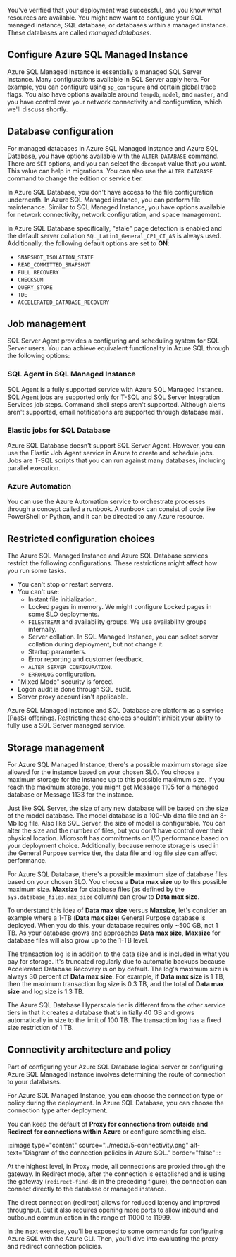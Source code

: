 You've verified that your deployment was successful, and you know what resources are available. You might now want to configure your SQL managed instance, SQL database, or databases within a managed instance. These databases are called *managed databases*.

## Configure Azure SQL Managed Instance

Azure SQL Managed Instance is essentially a managed SQL Server instance. Many configurations available in SQL Server apply here. For example, you can configure using `sp_configure` and certain global trace flags. You also have options available around `tempdb`, `model`, and `master`, and you have control over your network connectivity and configuration, which we'll discuss shortly.

## Database configuration

For managed databases in Azure SQL Managed Instance and Azure SQL Database, you have options available with the `ALTER DATABASE` command. There are `SET` options, and you can select the `dbcompat` value that you want. This value can help in migrations. You can also use the `ALTER DATABASE` command to change the edition or service tier.

In Azure SQL Database, you don't have access to the file configuration underneath. In Azure SQL Managed instance, you can perform file maintenance. Similar to SQL Managed Instance, you have options available for network connectivity, network configuration, and space management.

In Azure SQL Database specifically, "stale" page detection is enabled and the default server collation `SQL_Latin1_General_CP1_CI_AS` is always used. Additionally, the following default options are set to **ON**:  

* `SNAPSHOT_ISOLATION_STATE`
* `READ_COMMITTED_SNAPSHOT`
* `FULL RECOVERY`
* `CHECKSUM`
* `QUERY_STORE`
* `TDE`
* `ACCELERATED_DATABASE_RECOVERY`

## Job management

SQL Server Agent provides a configuring and scheduling system for SQL Server users. You can achieve equivalent functionality in Azure SQL through the following options:

### SQL Agent in SQL Managed Instance

SQL Agent is a fully supported service with Azure SQL Managed Instance. SQL Agent jobs are supported only for T-SQL and SQL Server Integration Services job steps. Command shell steps aren't supported. Although alerts aren't supported, email notifications are supported through database mail.

### Elastic jobs for SQL Database

Azure SQL Database doesn't support SQL Server Agent. However, you can use the Elastic Job Agent service in Azure to create and schedule jobs. Jobs are T-SQL scripts that you can run against many databases, including parallel execution.

### Azure Automation

You can use the Azure Automation service to orchestrate processes through a concept called a runbook. A runbook can consist of code like PowerShell or Python, and it can be directed to any Azure resource.

## Restricted configuration choices

The Azure SQL Managed Instance and Azure SQL Database services restrict the following configurations. These restrictions might affect how you run some tasks.  

* You can't stop or restart servers.
* You can't use:
  * Instant file initialization.
  * Locked pages in memory. We might configure Locked pages in some SLO deployments.
  * `FILESTREAM` and availability groups. We use availability groups internally.
  * Server collation. In SQL Managed Instance, you can select server collation during deployment, but not change it.
  * Startup parameters.
  * Error reporting and customer feedback.
  * `ALTER SERVER CONFIGURATION`.
  * `ERRORLOG` configuration.
* "Mixed Mode" security is forced.
* Logon audit is done through SQL audit.
* Server proxy account isn't applicable.

Azure SQL Managed Instance and SQL Database are platform as a service (PaaS) offerings. Restricting these choices shouldn't inhibit your ability to fully use a SQL Server managed service.

## Storage management

For Azure SQL Managed Instance, there's a possible maximum storage size allowed for the instance based on your chosen SLO. You choose a maximum storage for the instance up to this possible maximum size. If you reach the maximum storage, you might get Message 1105 for a managed database or Message 1133 for the instance.

Just like SQL Server, the size of any new database will be based on the size of the model database. The model database is a 100-Mb data file and an 8-Mb log file. Also like SQL Server, the size of model is configurable. You can alter the size and the number of files, but you don't have control over their physical location. Microsoft has commitments on I/O performance based on your deployment choice. Additionally, because remote storage is used in the General Purpose service tier, the data file and log file size can affect performance.

For Azure SQL Database, there's a possible maximum size of database files based on your chosen SLO. You choose a **Data max size** up to this possible maximum size. **Maxsize** for database files (as defined by the `sys.database_files.max_size` column) can grow to **Data max size**.

To understand this idea of **Data max size** versus **Maxsize**, let's consider an example where a 1-TB (**Data max size**) General Purpose database is deployed. When you do this, your database requires only ~500 GB, not 1 TB. As your database grows and approaches **Data max size**, **Maxsize** for database files will also grow up to the 1-TB level.

The transaction log is in addition to the data size and is included in what you pay for storage. It's truncated regularly due to automatic backups because Accelerated Database Recovery is on by default. The log's maximum size is always 30 percent of **Data max size**. For example, if **Data max size** is 1 TB, then the maximum transaction log size is 0.3 TB, and the total of **Data max size** and log size is 1.3 TB.

The Azure SQL Database Hyperscale tier is different from the other service tiers in that it creates a database that's initially 40 GB and grows automatically in size to the limit of 100 TB. The transaction log has a fixed size restriction of 1 TB.  

## Connectivity architecture and policy

Part of configuring your Azure SQL Database logical server or configuring Azure SQL Managed Instance involves determining the route of connection to your databases.

For Azure SQL Managed Instance, you can choose the connection type or policy during the deployment. In Azure SQL Database, you can choose the connection type after deployment.

You can keep the default of **Proxy for connections from outside and Redirect for connections within Azure** or configure something else.

:::image type="content" source="../media/5-connectivity.png" alt-text="Diagram of the connection policies in Azure SQL." border="false":::

At the highest level, in Proxy mode, all connections are proxied through the gateway. In Redirect mode, after the connection is established and is using the gateway (`redirect-find-db` in the preceding figure), the connection can connect directly to the database or managed instance.

The direct connection (redirect) allows for reduced latency and improved throughput. But it also requires opening more ports to allow inbound and outbound communication in the range of 11000 to 11999.  

In the next exercise, you'll be exposed to some commands for configuring Azure SQL with the Azure CLI. Then, you'll dive into evaluating the proxy and redirect connection policies.
